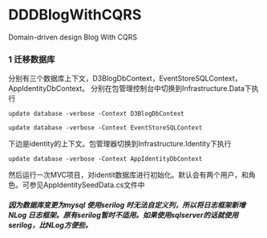# DDDBlogWithCQRS
Domain-driven design Blog With CQRS
### 1 迁移数据库
分别有三个数据库上下文，D3BlogDbContext，EventStoreSQLContext，AppIdentityDbContext。
分别在包管理控制台中切换到Infrastructure.Data下执行
```
update database -verbose -Context D3BlogDbContext
```
```
update database -verbose -Context EventStoreSQLContext
```

下边是identity的上下文。包管理器切换到Infrastructure.Identity下执行
```
update database -verbose -Context AppIdentityDbContext
```

然后运行一次MVC项目，对identit数据库进行初始化。默认会有两个用户，和角色。可参见AppIdentitySeedData.cs文件中


##### 因为数据库变更为mysql  使用serilog 时无法自定义列，所以将日志框架新增NLog 日志框架。原有serilog暂时不适用。如果使用sqlserver的话就使用serilog，比NLog方便些。

